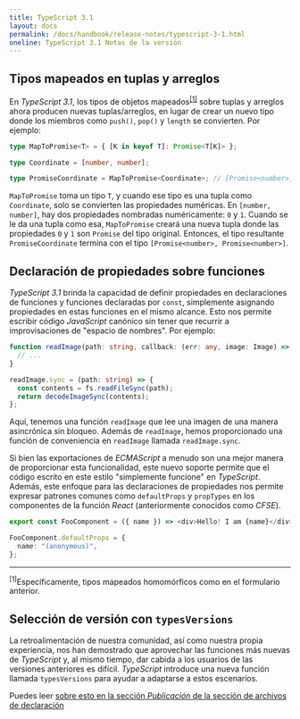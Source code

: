 ```yaml
---
title: TypeScript 3.1
layout: docs
permalink: /docs/handbook/release-notes/typescript-3-1.html
oneline: TypeScript 3.1 Notas de la versión
---
```


## Tipos mapeados en tuplas y arreglos

En *TypeScript 3.1*, los tipos de objetos mapeados<sup>[[1]](#ts-3-1-only-homomorphic)</sup> sobre tuplas y arreglos ahora producen nuevas tuplas/arreglos, en lugar de crear un nuevo tipo donde los miembros como `push()`, `pop()` y `length` se convierten.
Por ejemplo:

```ts
type MapToPromise<T> = { [K in keyof T]: Promise<T[K]> };

type Coordinate = [number, number];

type PromiseCoordinate = MapToPromise<Coordinate>; // [Promise<number>, Promise<number>]
```

`MapToPromise` toma un tipo `T`, y cuando ese tipo es una tupla como `Coordinate`, solo se convierten las propiedades numéricas.
En `[number, number]`, hay dos propiedades nombradas numéricamente: `0` y `1`.
Cuando se le da una tupla como esa, `MapToPromise` creará una nueva tupla donde las propiedades `0` y `1` son `Promise` del tipo original.
Entonces, el tipo resultante `PromiseCoordinate` termina con el tipo `[Promise<number>, Promise<number>]`.

## Declaración de propiedades sobre funciones

*TypeScript 3.1* brinda la capacidad de definir propiedades en declaraciones de funciones y funciones declaradas por `const`, simplemente asignando propiedades en estas funciones en el mismo alcance.
Esto nos permite escribir código *JavaScript* canónico sin tener que recurrir a improvisaciones de "espacio de nombres".
Por ejemplo:

```ts
function readImage(path: string, callback: (err: any, image: Image) => void) {
  // ...
}

readImage.sync = (path: string) => {
  const contents = fs.readFileSync(path);
  return decodeImageSync(contents);
};
```

Aquí, tenemos una función `readImage` que lee una imagen de una manera asincrónica sin bloqueo.
Además de `readImage`, hemos proporcionado una función de conveniencia en `readImage` llamada `readImage.sync`.

Si bien las exportaciones de *ECMAScript* a menudo son una mejor manera de proporcionar esta funcionalidad, este nuevo soporte permite que el código escrito en este estilo "simplemente funcione" en *TypeScript*.
Además, este enfoque para las declaraciones de propiedades nos permite expresar patrones comunes como `defaultProps` y `propTypes` en los componentes de la función *React* (anteriormente conocidos como *CFSE*).

```ts
export const FooComponent = ({ name }) => <div>Hello! I am {name}</div>;

FooComponent.defaultProps = {
  name: "(anonymous)",
};
```

<!--
fs.readFile(path, (err, data) => {
        if (err) callback(err, undefined);
        else decodeImage(data, (err, image) => {
            if (err) callback(err, undefined);
            else callback(undefined, image);
        });
    });
-->

---

<sup id="ts-3-1-only-homomorphic">[1]</sup>Específicamente, tipos mapeados homomórficos como en el formulario anterior.

## Selección de versión con `typesVersions`

La retroalimentación de nuestra comunidad, así como nuestra propia experiencia, nos han demostrado que aprovechar las funciones más nuevas de *TypeScript* y, al mismo tiempo, dar cabida a los usuarios de las versiones anteriores es difícil.
*TypeScript* introduce una nueva función llamada `typesVersions` para ayudar a adaptarse a estos escenarios.

Puedes leer [sobre esto en la sección *Publicación* de la sección de archivos de declaración](https://www.typescriptlang.org/es/docs/handbook/declaration-files/publishing.html#selecci%C3%B3n-de-versi%C3%B3n-con-typesversions)
